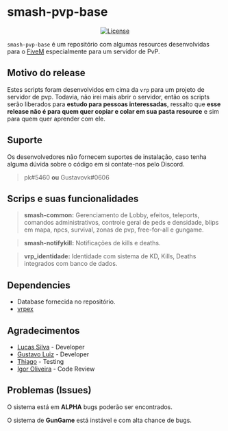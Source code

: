 # smash-pvp-base

<p align="center">
  <a href="https://github.com/GHMatti/ghmattimysql/blob/master/license.md">
    <img src="https://img.shields.io/badge/License-MIT-blue.svg" alt="License">
  </a>
</p>

`smash-pvp-base` é um repositório com algumas resources desenvolvidas para o [FiveM](https://fivem.net) especialmente para um servidor de PvP. 

## Motivo do release
Estes scripts foram desenvolvidos em cima da `vrp` para um projeto de servidor de pvp. 
Todavia, não irei mais abrir o servidor, então os scripts serão liberados para **estudo para pessoas interessadas**, ressalto que **esse release não é para quem quer copiar e colar em sua pasta resource** e sim para quem quer aprender com ele.

## Suporte
Os desenvolvedores não fornecem suportes de instalação, caso tenha alguma dúvida sobre o código em si contate-nos pelo Discord.
> pk#5460 **ou** Gustavovk#0606

## Scrips e suas funcionalidades

> **smash-common:** Gerenciamento de Lobby, efeitos, teleports, comandos administrativos, controle geral de peds e densidade, blips em mapa, npcs, survival, zonas de pvp, free-for-all e gungame.

> **smash-notifykill:** Notificações de kills e deaths. 

> **vrp_identidade:** Identidade com sistema de KD, Kills, Deaths integrados com banco de dados.

## Dependencies
* Database fornecida no repositório.
* [vrpex](https://github.com/contatosummerz/vrpex)

## Agradecimentos
- [Lucas Silva](https://github.com/OLucasPk) - Developer
- [Gustavo Luiz](https://github.com/gustavovk) - Developer
- [Thiago](https://github.com/gordaum) - Testing
- [Igor Oliveira](https://github.com/igorl1) - Code Review


## Problemas (Issues)

O sistema está em **ALPHA** bugs poderão ser encontrados.

O sistema de **GunGame** está instável e com alta chance de bugs.